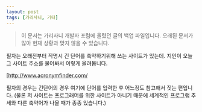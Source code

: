 ```yaml
---
layout: post
tags: [가리사니, 기타]
---
```


> 이 문서는 가리사니 개발자 포럼에 올렸던 글의 백업 파일입니다.
오래된 문서가 많아 현재 상황과 맞지 않을 수 있습니다.


필자는 오래전부터 작명시 긴 단어를 축약하기위해 쓰는 사이트가 있는데.
지인이 오늘 그 사이트 주소를 물어봐서 이렇게 올려봅니다.

[http://www.acronymfinder.com/

필자의 경우는 긴단어의 경우 여기에 단어를 입력한 후 어느정도 참고해서 짓는 편입니다.
(물론 저 사이트는 프로그래머를 위한 사이트가 아니기 때문에 세계적인 프로그램 추세와 다른 축약어가 나올 때가 종종 있습니다.)